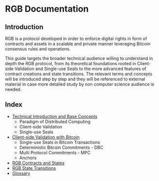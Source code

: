 # RGB Documentation

## Introduction
RGB is a protocol developed in order to enforce digital rights in form of contracts and assets in a scalable and private manner leveraging Bitcoin consensus rules and operations.

This guide targets the broader technical audience willing to understand in depth the RGB protocol, from its theoretical foundations rooted in Client-side Validation and Single-use Seals to the more advanced features of contract creations and state transitions. The relevant terms and concepts will be introduced step by step and they will be referenced to external material in case more detailed study by non computer science audience is needed.

## Index

* [Technical Introduction and Base Concepts](intro-tech.md)
    * Paradigm of Distributed Computing
    * Client-side Validation
    * Single-use Seals
* [Client-side Validation with Bitcoin](csv-w-btc.md)
   * Single-use Seals in Bitcoin Transactions
   * Deterministic Bitcoin Commitments - DBC
   * Multi Protocol Commitments - MPC
   * Anchors
* [RGB Contracts and States](contracts-states.md)
* [RGB State Transitions](state-transitions.md)
* [Glossary](terminology/glossary.md)
